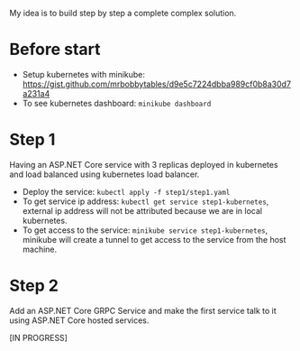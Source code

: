 My idea is to build step by step a complete complex solution.

# Before start
- Setup kubernetes with minikube: https://gist.github.com/mrbobbytables/d9e5c7224dbba989cf0b8a30d7a231a4
- To see kubernetes dashboard: `minikube dashboard`

# Step 1

Having an ASP.NET Core service with 3 replicas deployed in kubernetes and load balanced using kubernetes load balancer. 

- Deploy the service: `kubectl apply -f step1/step1.yaml`
- To get service ip address: `kubectl get service step1-kubernetes`, external ip address will not be attributed because we are in local kubernetes.
- To get access to the service: `minikube service step1-kubernetes`, minikube will create a tunnel to get access to the service from the host machine.

# Step 2

Add an ASP.NET Core GRPC Service and make the first service talk to it using ASP.NET Core hosted services.

[IN PROGRESS]